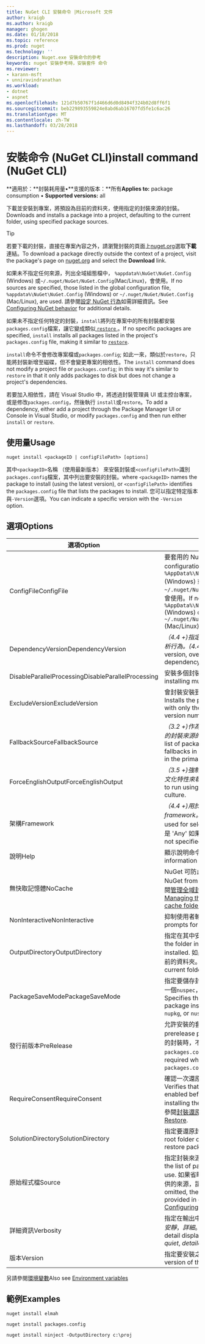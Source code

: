 ```yaml
---
title: NuGet CLI 安裝命令 |Microsoft 文件
author: kraigb
ms.author: kraigb
manager: ghogen
ms.date: 01/18/2018
ms.topic: reference
ms.prod: nuget
ms.technology: ''
description: Nuget.exe 安裝命令的參考
keywords: nuget 安裝參考時，安裝套件 命令
ms.reviewer:
- karann-msft
- unniravindranathan
ms.workload:
- dotnet
- aspnet
ms.openlocfilehash: 121d7b50767f1d466d6d0d8494f324b02d8ff6f1
ms.sourcegitcommit: beb229893559824e8abd6ab16707fd5fe1c6ac26
ms.translationtype: MT
ms.contentlocale: zh-TW
ms.lasthandoff: 03/28/2018
---
```

# <a name="install-command-nuget-cli"></a><span data-ttu-id="f399f-104">安裝命令 (NuGet CLI)</span><span class="sxs-lookup"><span data-stu-id="f399f-104">install command (NuGet CLI)</span></span>

<span data-ttu-id="f399f-105">**適用於：**封裝耗用量&bullet;**支援的版本：**所有</span><span class="sxs-lookup"><span data-stu-id="f399f-105">**Applies to:** package consumption &bullet; **Supported versions:** all</span></span>

<span data-ttu-id="f399f-106">下載並安裝到專案，將預設為目前的資料夾，使用指定的封裝來源的封裝。</span><span class="sxs-lookup"><span data-stu-id="f399f-106">Downloads and installs a package into a project, defaulting to the current folder, using specified package sources.</span></span>

> [!Tip]
> <span data-ttu-id="f399f-107">若要下載的封裝，直接在專案內容之外，請瀏覽封裝的頁面上[nuget.org](https://www.nuget.org)選取**下載**連結。</span><span class="sxs-lookup"><span data-stu-id="f399f-107">To download a package directly outside the context of a project, visit the package's page on [nuget.org](https://www.nuget.org) and select the **Download** link.</span></span>

<span data-ttu-id="f399f-108">如果未不指定任何來源，列出全域組態檔中， `%appdata%\NuGet\NuGet.Config` (Windows) 或`~/.nuget/NuGet/NuGet.Config`(Mac/Linux)，會使用。</span><span class="sxs-lookup"><span data-stu-id="f399f-108">If no sources are specified, those listed in the global configuration file, `%appdata%\NuGet\NuGet.Config` (Windows) or `~/.nuget/NuGet/NuGet.Config` (Mac/Linux), are used.</span></span> <span data-ttu-id="f399f-109">請參閱[設定 NuGet 行為](../consume-packages/configuring-nuget-behavior.md)如需詳細資訊。</span><span class="sxs-lookup"><span data-stu-id="f399f-109">See [Configuring NuGet behavior](../consume-packages/configuring-nuget-behavior.md) for additional details.</span></span>

<span data-ttu-id="f399f-110">如果未不指定任何特定的封裝，`install`將列在專案中的所有封裝都安裝`packages.config`檔案，讓它變成類似[ `restore` ](cli-ref-restore.md)。</span><span class="sxs-lookup"><span data-stu-id="f399f-110">If no specific packages are specified, `install` installs all packages listed in the project's `packages.config` file, making it similar to [`restore`](cli-ref-restore.md).</span></span>

<span data-ttu-id="f399f-111">`install`命令不會修改專案檔或`packages.config`; 如此一來，類似於`restore`，只能將封裝新增至磁碟，但不會變更專案的相依性。</span><span class="sxs-lookup"><span data-stu-id="f399f-111">The `install` command does not modify a project file or `packages.config`; in this way it's similar to `restore` in that it only adds packages to disk but does not change a project's dependencies.</span></span>

<span data-ttu-id="f399f-112">若要加入相依性，請在 Visual Studio 中，將透過封裝管理員 UI 或主控台專案，或是修改`packages.config`，然後執行 `install`或`restore`。</span><span class="sxs-lookup"><span data-stu-id="f399f-112">To add a dependency, either add a project through the Package Manager UI or Console in Visual Studio, or modify `packages.config` and then run either `install` or `restore`.</span></span>

## <a name="usage"></a><span data-ttu-id="f399f-113">使用量</span><span class="sxs-lookup"><span data-stu-id="f399f-113">Usage</span></span>

```cli
nuget install <packageID | configFilePath> [options]
```

<span data-ttu-id="f399f-114">其中`<packageID>`名稱 （使用最新版本） 來安裝封裝或`<configFilePath>`識別`packages.config`檔案，其中列出要安裝的封裝。</span><span class="sxs-lookup"><span data-stu-id="f399f-114">where `<packageID>` names the package to install (using the latest version), or `<configFilePath>` identifies the `packages.config` file that lists the packages to install.</span></span> <span data-ttu-id="f399f-115">您可以指定特定版本與`-Version`選項。</span><span class="sxs-lookup"><span data-stu-id="f399f-115">You can indicate a specific version with the `-Version` option.</span></span>

## <a name="options"></a><span data-ttu-id="f399f-116">選項</span><span class="sxs-lookup"><span data-stu-id="f399f-116">Options</span></span>

| <span data-ttu-id="f399f-117">選項</span><span class="sxs-lookup"><span data-stu-id="f399f-117">Option</span></span> | <span data-ttu-id="f399f-118">描述</span><span class="sxs-lookup"><span data-stu-id="f399f-118">Description</span></span> |
| --- | --- |
| <span data-ttu-id="f399f-119">ConfigFile</span><span class="sxs-lookup"><span data-stu-id="f399f-119">ConfigFile</span></span> | <span data-ttu-id="f399f-120">要套用的 NuGet 設定檔案。</span><span class="sxs-lookup"><span data-stu-id="f399f-120">The NuGet configuration file to apply.</span></span> <span data-ttu-id="f399f-121">如果未指定， `%AppData%\NuGet\NuGet.Config` (Windows) 或`~/.nuget/NuGet/NuGet.Config`(Mac/Linux) 會使用。</span><span class="sxs-lookup"><span data-stu-id="f399f-121">If not specified, `%AppData%\NuGet\NuGet.Config` (Windows) or `~/.nuget/NuGet/NuGet.Config` (Mac/Linux) is used.</span></span>|
| <span data-ttu-id="f399f-122">DependencyVersion</span><span class="sxs-lookup"><span data-stu-id="f399f-122">DependencyVersion</span></span> | <span data-ttu-id="f399f-123">*（4.4 +)*指定特定版本，覆寫預設相依性解析行為。</span><span class="sxs-lookup"><span data-stu-id="f399f-123">*(4.4+)* Specifies a specific version, overriding the default dependency resolution behavior.</span></span> |
| <span data-ttu-id="f399f-124">DisableParallelProcessing</span><span class="sxs-lookup"><span data-stu-id="f399f-124">DisableParallelProcessing</span></span> | <span data-ttu-id="f399f-125">安裝多個封裝，以平行方式停用。</span><span class="sxs-lookup"><span data-stu-id="f399f-125">Disables installing multiple packages in parallel.</span></span> |
| <span data-ttu-id="f399f-126">ExcludeVersion</span><span class="sxs-lookup"><span data-stu-id="f399f-126">ExcludeVersion</span></span> | <span data-ttu-id="f399f-127">會封裝安裝到名為與封裝名稱和版本號碼。</span><span class="sxs-lookup"><span data-stu-id="f399f-127">Installs the package to a folder named with only the package name and not the version number.</span></span> |
| <span data-ttu-id="f399f-128">FallbackSource</span><span class="sxs-lookup"><span data-stu-id="f399f-128">FallbackSource</span></span> | <span data-ttu-id="f399f-129">*（3.2 +)*作為後援，萬一主要中找不到封裝的封裝來源的清單或預設的來源。</span><span class="sxs-lookup"><span data-stu-id="f399f-129">*(3.2+)* A list of package sources to use as fallbacks in case the package isn't found in the primary or default source.</span></span> |
| <span data-ttu-id="f399f-130">ForceEnglishOutput</span><span class="sxs-lookup"><span data-stu-id="f399f-130">ForceEnglishOutput</span></span> | <span data-ttu-id="f399f-131">*（3.5 +)*強制 nuget.exe 使用不變，英文的文化特性來執行。</span><span class="sxs-lookup"><span data-stu-id="f399f-131">*(3.5+)* Forces nuget.exe to run using an invariant, English-based culture.</span></span> |
| <span data-ttu-id="f399f-132">架構</span><span class="sxs-lookup"><span data-stu-id="f399f-132">Framework</span></span> | <span data-ttu-id="f399f-133">*（4.4 +)*用於選取的相依性的目標 framework。</span><span class="sxs-lookup"><span data-stu-id="f399f-133">*(4.4+)* Target framework used for selecting dependencies.</span></span> <span data-ttu-id="f399f-134">預設值是 'Any' 如果未指定。</span><span class="sxs-lookup"><span data-stu-id="f399f-134">Defaults to 'Any' if not specified.</span></span> |
| <span data-ttu-id="f399f-135">說明</span><span class="sxs-lookup"><span data-stu-id="f399f-135">Help</span></span> | <span data-ttu-id="f399f-136">顯示說明命令的資訊。</span><span class="sxs-lookup"><span data-stu-id="f399f-136">Displays help information for the command.</span></span> |
| <span data-ttu-id="f399f-137">無快取記憶體</span><span class="sxs-lookup"><span data-stu-id="f399f-137">NoCache</span></span> | <span data-ttu-id="f399f-138">NuGet 可防止使用快取的封裝。</span><span class="sxs-lookup"><span data-stu-id="f399f-138">Prevents NuGet from using cached packages.</span></span> <span data-ttu-id="f399f-139">請參閱[管理全域封裝和快取資料夾](../consume-packages/managing-the-global-packages-and-cache-folders.md)。</span><span class="sxs-lookup"><span data-stu-id="f399f-139">See [Managing the global packages and cache folders](../consume-packages/managing-the-global-packages-and-cache-folders.md).</span></span> |
| <span data-ttu-id="f399f-140">NonInteractive</span><span class="sxs-lookup"><span data-stu-id="f399f-140">NonInteractive</span></span> | <span data-ttu-id="f399f-141">抑制使用者輸入或確認提示。</span><span class="sxs-lookup"><span data-stu-id="f399f-141">Suppresses prompts for user input or confirmations.</span></span> |
| <span data-ttu-id="f399f-142">OutputDirectory</span><span class="sxs-lookup"><span data-stu-id="f399f-142">OutputDirectory</span></span> | <span data-ttu-id="f399f-143">指定在其中安裝封裝的資料夾。</span><span class="sxs-lookup"><span data-stu-id="f399f-143">Specifies the folder in which packages are installed.</span></span> <span data-ttu-id="f399f-144">如果沒有指定資料夾，則會使用目前的資料夾。</span><span class="sxs-lookup"><span data-stu-id="f399f-144">If no folder is specified, the current folder is used.</span></span> |
| <span data-ttu-id="f399f-145">PackageSaveMode</span><span class="sxs-lookup"><span data-stu-id="f399f-145">PackageSaveMode</span></span> | <span data-ttu-id="f399f-146">指定要儲存封裝的安裝後的檔案類型： 其中一個`nuspec`， `nupkg`，或`nuspec;nupkg`。</span><span class="sxs-lookup"><span data-stu-id="f399f-146">Specifies the types of files to save after package installation: one of `nuspec`, `nupkg`, or `nuspec;nupkg`.</span></span> |
| <span data-ttu-id="f399f-147">發行前版本</span><span class="sxs-lookup"><span data-stu-id="f399f-147">PreRelease</span></span> | <span data-ttu-id="f399f-148">允許安裝的套件發行前版本。</span><span class="sxs-lookup"><span data-stu-id="f399f-148">Allows prerelease packages to be installed.</span></span> <span data-ttu-id="f399f-149">還原的封裝時，不需要此旗標`packages.config`。</span><span class="sxs-lookup"><span data-stu-id="f399f-149">This flag is not required when restoring packages with `packages.config`.</span></span> |
| <span data-ttu-id="f399f-150">RequireConsent</span><span class="sxs-lookup"><span data-stu-id="f399f-150">RequireConsent</span></span> | <span data-ttu-id="f399f-151">確認一次還原封裝才能下載和安裝封裝。</span><span class="sxs-lookup"><span data-stu-id="f399f-151">Verifies that restoring packages is enabled before downloading and installing the packages.</span></span> <span data-ttu-id="f399f-152">如需詳細資訊，請參閱[封裝還原，](../consume-packages/package-restore.md)。</span><span class="sxs-lookup"><span data-stu-id="f399f-152">For details, see [Package Restore](../consume-packages/package-restore.md).</span></span> |
| <span data-ttu-id="f399f-153">SolutionDirectory</span><span class="sxs-lookup"><span data-stu-id="f399f-153">SolutionDirectory</span></span> | <span data-ttu-id="f399f-154">指定要還原封裝方案的根資料夾。</span><span class="sxs-lookup"><span data-stu-id="f399f-154">Specifies root folder of the solution for which to restore packages.</span></span> |
| <span data-ttu-id="f399f-155">原始程式檔</span><span class="sxs-lookup"><span data-stu-id="f399f-155">Source</span></span> | <span data-ttu-id="f399f-156">指定封裝來源清單 （Url) 使用。</span><span class="sxs-lookup"><span data-stu-id="f399f-156">Specifies the list of package sources (as URLs) to use.</span></span> <span data-ttu-id="f399f-157">如果省略，則此命令會使用組態檔中提供的來源，請參閱[設定 NuGet 行為](../consume-packages/configuring-nuget-behavior.md)。</span><span class="sxs-lookup"><span data-stu-id="f399f-157">If omitted, the command uses the sources provided in configuration files, see [Configuring NuGet behavior](../consume-packages/configuring-nuget-behavior.md).</span></span> |
| <span data-ttu-id="f399f-158">詳細資訊</span><span class="sxs-lookup"><span data-stu-id="f399f-158">Verbosity</span></span> | <span data-ttu-id="f399f-159">指定在輸出中顯示詳細資料的數量：*正常*，*安靜*，*詳細*。</span><span class="sxs-lookup"><span data-stu-id="f399f-159">Specifies the amount of detail displayed in the output: *normal*, *quiet*, *detailed*.</span></span> |
| <span data-ttu-id="f399f-160">版本</span><span class="sxs-lookup"><span data-stu-id="f399f-160">Version</span></span> | <span data-ttu-id="f399f-161">指定要安裝之封裝的版本。</span><span class="sxs-lookup"><span data-stu-id="f399f-161">Specifies the version of the package to install.</span></span> |

<span data-ttu-id="f399f-162">另請參閱[環境變數](cli-ref-environment-variables.md)</span><span class="sxs-lookup"><span data-stu-id="f399f-162">Also see [Environment variables](cli-ref-environment-variables.md)</span></span>

## <a name="examples"></a><span data-ttu-id="f399f-163">範例</span><span class="sxs-lookup"><span data-stu-id="f399f-163">Examples</span></span>

```cli
nuget install elmah

nuget install packages.config

nuget install ninject -OutputDirectory c:\proj
```
